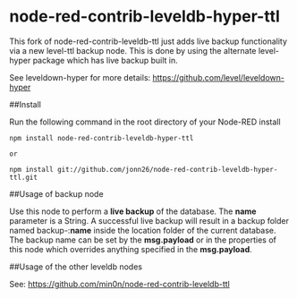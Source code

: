# node-red-contrib-leveldb-hyper-ttl

This fork of node-red-contrib-leveldb-ttl just adds live backup functionality via a new level-ttl backup node. This is done by using the alternate level-hyper package which has live backup built in.

See leveldown-hyper for more details:
https://github.com/level/leveldown-hyper

##Install

Run the following command in the root directory of your Node-RED install

    npm install node-red-contrib-leveldb-hyper-ttl
   
    or

    npm install git://github.com/jonn26/node-red-contrib-leveldb-hyper-ttl.git



##Usage of backup node

Use this node to perform a <b>live backup</b> of the database. The <b>name</b> parameter is a String. A successful live backup will result in a backup folder named backup-:<b>name</b> inside the location folder of the current database. The backup name can be set by the <b>msg.payload</b> or in the properties of this node which overrides anything specified in the <b>msg.payload</b>.

##Usage of the other leveldb nodes

See: https://github.com/min0n/node-red-contrib-leveldb-ttl
